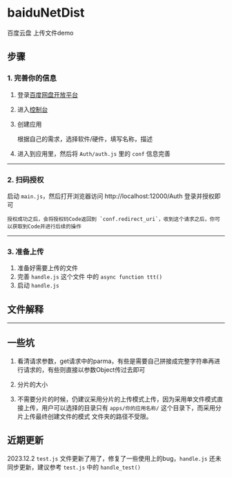 # baiduNetDist

百度云盘 上传文件demo


## 步骤

### 1. 完善你的信息

1. 登录[百度网盘开放平台](https://pan.baidu.com/union)
2. 进入[控制台](https://pan.baidu.com/union/console/applist)
3. 创建应用

    根据自己的需求，选择软件/硬件，填写名称，描述

4. 进入到应用里，然后将 `Auth/auth.js` 里的 `conf` 信息完善

---

### 2. 扫码授权

启动 `main.js`，然后打开浏览器访问 http://localhost:12000/Auth 登录并授权即可

    授权成功之后，会将授权码Code返回到 `conf.redirect_uri`，收到这个请求之后，你可以获取到Code并进行后续的操作

---

### 3. 准备上传

1. 准备好需要上传的文件
2. 完善 `handle.js` 这个文件 中的 `async function ttt()` 
3. 启动 `handle.js`

## 文件解释

---

## 一些坑

1. 看清请求参数，get请求中的parma，有些是需要自己拼接成完整字符串再进行请求的，有些则直接以参数Object传过去即可

2. 分片的大小

3. 不需要分片的时候，仍建议采用分片的上传模式上传，因为采用单文件模式直接上传，用户可以选择的目录只有 `apps/你的应用名称/` 这个目录下，而采用分片上传最终创建文件的模式 文件夹的路径不受限。

## 近期更新

2023.12.2 `test.js` 文件更新了用了，修复了一些使用上的bug，`handle.js` 还未同步更新，建议参考 `test.js` 中的 `handle_test()`
